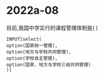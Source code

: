 # 2022a-08
目前,我国中学实行的课程管理体制是( )
```meta-bind
INPUT[select(
option(国家统一管理),
option(地方与学校共同管理),
option(学校自主管理),
option(国家、地方与学校三级共同管理)
)]
```